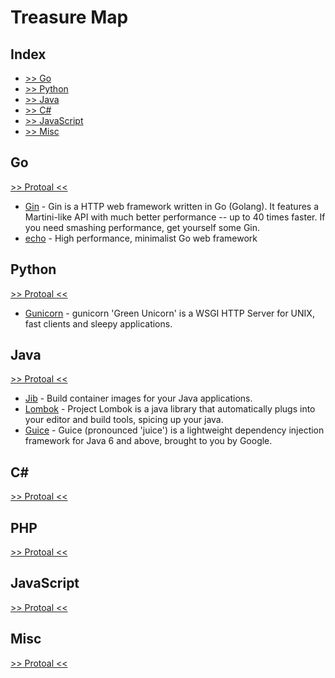 # Treasure Map

## Index

* [>> Go](#Go)
* [>> Python](#Python)
* [>> Java](#Java)
* [>> C#](#C#)
* [>> JavaScript](#JavaScript)
* [>> Misc](#Misc)

## Go

[>> Protoal <<](#WIP)

* [Gin](https://github.com/gin-gonic/gin) - Gin is a HTTP web framework written in Go (Golang). It features a Martini-like API with much better performance -- up to 40 times faster. If you need smashing performance, get yourself some Gin.
* [echo](https://github.com/labstack/echo) - High performance, minimalist Go web framework

## Python

[>> Protoal <<](#WIP)

* [Gunicorn](https://github.com/benoitc/gunicorn) - gunicorn 'Green Unicorn' is a WSGI HTTP Server for UNIX, fast clients and sleepy applications.

## Java

[>> Protoal <<](#WIP)

* [Jib](https://github.com/GoogleContainerTools/jib) - Build container images for your Java applications.
* [Lombok](https://www.projectlombok.org/) - Project Lombok is a java library that automatically plugs into your editor and build tools, spicing up your java.
* [Guice](https://github.com/google/guice) - Guice (pronounced 'juice') is a lightweight dependency injection framework for Java 6 and above, brought to you by Google. 

## C#

[>> Protoal <<](#WIP)

## PHP

[>> Protoal <<](#WIP)

## JavaScript

[>> Protoal <<](#WIP)

## Misc

[>> Protoal <<](#WIP)